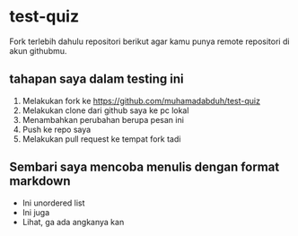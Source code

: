 # test-quiz

Fork terlebih dahulu repositori berikut agar kamu punya remote repositori di akun githubmu.

## tahapan saya dalam testing ini

1. Melakukan fork ke https://github.com/muhamadabduh/test-quiz
2. Melakukan clone dari github saya ke pc lokal
3. Menambahkan perubahan berupa pesan ini
4. Push ke repo saya
5. Melakukan pull request ke tempat fork tadi


## Sembari saya mencoba menulis dengan format markdown

* Ini unordered list
* Ini juga
* Lihat, ga ada angkanya kan
